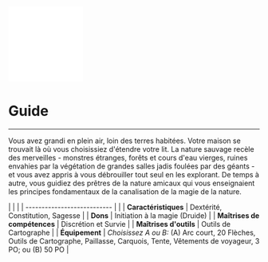 <div class="icon-container">
  <img src="_media/historiques/guide.png" alt="Guide" class="icon-title" data-no-zoom />

# Guide <!-- {docsify-ignore} -->

</div>

---

<div class="texte-intro">
  <p>Vous avez grandi en plein air, loin des terres habitées. Votre maison se trouvait là où vous choisissiez d'étendre votre lit. La nature sauvage recèle des merveilles - monstres étranges, forêts et cours d'eau vierges, ruines envahies par la végétation de grandes salles jadis foulées par des géants - et vous avez appris à vous débrouiller tout seul en les explorant. De temps à autre, vous guidiez des prêtres de la nature amicaux qui vous enseignaient les principes fondamentaux de la canalisation de la magie de la nature.</p>
</div>

| | |
| --------------------------- | |
| **Caractéristiques** | Dextérité, Constitution, Sagesse |
| **Dons** | Initiation à la magie (Druide) |
| **Maîtrises de compétences** | Discrétion et Survie |
| **Maîtrises d'outils** | Outils de Cartographe |
| **Équipement** | *Choisissez A ou B:* (A) Arc court, 20 Flèches, Outils de Cartographe, Paillasse, Carquois, Tente, Vêtements de voyageur, 3 PO; ou (B) 50 PO |